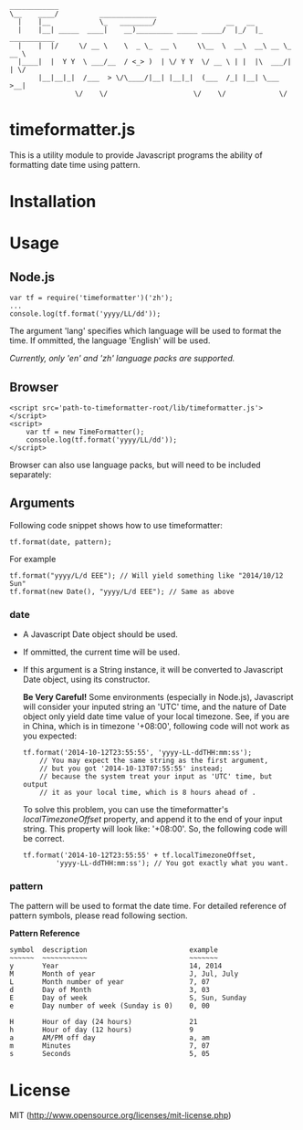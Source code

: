     ____________
    \__    ____/          ______________
      |    |__            \_   ________/                 __   __                  
      |    |__| _____  ____|    __)_________ _____ _____/  |_/  |_ ___________   
      |    |  |/     \/ __ \    \  _ \_  __ \     \\__  \  __\  __\ __ \_  __ \  
      |____|  |  Y Y  \ ___/__  / <_> )  | \/ Y Y  \/ __ \ | |  |\  ___/|  | \/
           |__|__|_|  /___  > \/\____/|__| |__|_|  (___  /_| |__| \___  >__|   
                    \/    \/                     \/    \/             \/       

timeformatter.js
================

This is a utility module to provide Javascript programs the ability of
formatting date time using pattern.

Installation
============

Usage
=====

Node.js
-------

    var tf = require('timeformatter')('zh');
    ...
    console.log(tf.format('yyyy/LL/dd'));

The argument 'lang' specifies which language will be used to format the time.
If ommitted, the language 'English' will be used.

*Currently, only 'en' and 'zh' language packs are supported.*

Browser
-------

    <script src='path-to-timeformatter-root/lib/timeformatter.js'></script>
    <script>
        var tf = new TimeFormatter(); 
        console.log(tf.format('yyyy/LL/dd'));
    </script>

Browser can also use language packs, but will need to be included separately:
    <script src='path-to-timeformatter-root/lib/timeformatter.js'></script>
    <script src='path-to-timeformatter-root/lang/zh.js'></script>
    <script>
        var tf = new TimeFormatter('zh'); 
        console.log(tf.format('yyyy/LL/dd'));
    </script>

Arguments
---------

Following code snippet shows how to use timeformatter:

    tf.format(date, pattern);

For example

    tf.format("yyyy/L/d EEE"); // Will yield something like "2014/10/12 Sun"
    tf.format(new Date(), "yyyy/L/d EEE"); // Same as above

### date
* A Javascript Date object should be used.
* If ommitted, the current time will be used.
* If this argument is a String instance, it will be converted to Javascript
  Date object, using its constructor. 

  **Be Very Careful!** Some environments (especially in Node.js), Javascript
  will consider your inputed string an 'UTC' time, and the nature of Date
  object only yield date time value of your local timezone. See, if you are in
  China, which is in timezone '+08:00', following code will not work as you
  expected:
  
      tf.format('2014-10-12T23:55:55', 'yyyy-LL-ddTHH:mm:ss');
          // You may expect the same string as the first argument,
          // but you got '2014-10-13T07:55:55' instead;
          // because the system treat your input as 'UTC' time, but output
          // it as your local time, which is 8 hours ahead of .

  To solve this problem, you can use the timeformatter's *localTimezoneOffset*
  property, and append it to the end of your input string. This property will
  look like: '+08:00'. So, the following code will be correct.
  
      tf.format('2014-10-12T23:55:55' + tf.localTimezoneOffset,
              'yyyy-LL-ddTHH:mm:ss'); // You got exactly what you want.
    

### pattern
The pattern will be used to format the date time.
For detailed reference of pattern symbols, please read following section.

**Pattern Reference**

    symbol  description                         example
    ~~~~~~  ~~~~~~~~~~~                         ~~~~~~~
    y       Year                                14, 2014
    M       Month of year                       J, Jul, July
    L       Month number of year                7, 07
    d       Day of Month                        3, 03
    E       Day of week                         S, Sun, Sunday
    e       Day number of week (Sunday is 0)    0, 00

    H       Hour of day (24 hours)              21
    h       Hour of day (12 hours)              9
    a       AM/PM off day                       a, am
    m       Minutes                             7, 07
    s       Seconds                             5, 05


License
=======

MIT (http://www.opensource.org/licenses/mit-license.php)

